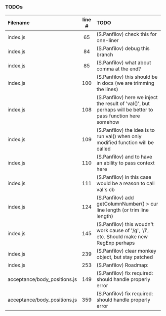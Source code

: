 ### TODOs
| Filename | line # | TODO
|:------|:------:|:------
| index.js | 65 | (S.Panfilov) check this for one-liner
| index.js | 84 | (S.Panfilov) debug this branch
| index.js | 85 | (S.Panfilov) what about comma at the end?
| index.js | 100 | (S.Panfilov) this should be in docs (we are trimming the lines)
| index.js | 108 | (S.Panfilov) here we inject the result of 'val()', but perhaps will be better to pass function here somehow
| index.js | 109 | (S.Panfilov) the idea is to run val() when only modified function will be called
| index.js | 110 | (S.Panfilov) and to have an ability to pass context here
| index.js | 111 | (S.Panfilov) in this case would be a reason to call val's cb
| index.js | 124 | (S.Panfilov) add getColumnNumber() > cur line length (or trim line length)
| index.js | 145 | (S.Panfilov) this woudn't work cause of '/g', '/i', etc. Should make new RegExp perhaps
| index.js | 239 | (S.Panfilov) clear monkey object, but stay patched
| index.js | 253 | (S.Panfilov) Roadmap:
| acceptance/body_positions.js | 149 | (S.Panfilov) fix required: should handle properly error
| acceptance/body_positions.js | 359 | (S.Panfilov) fix required: should handle properly error